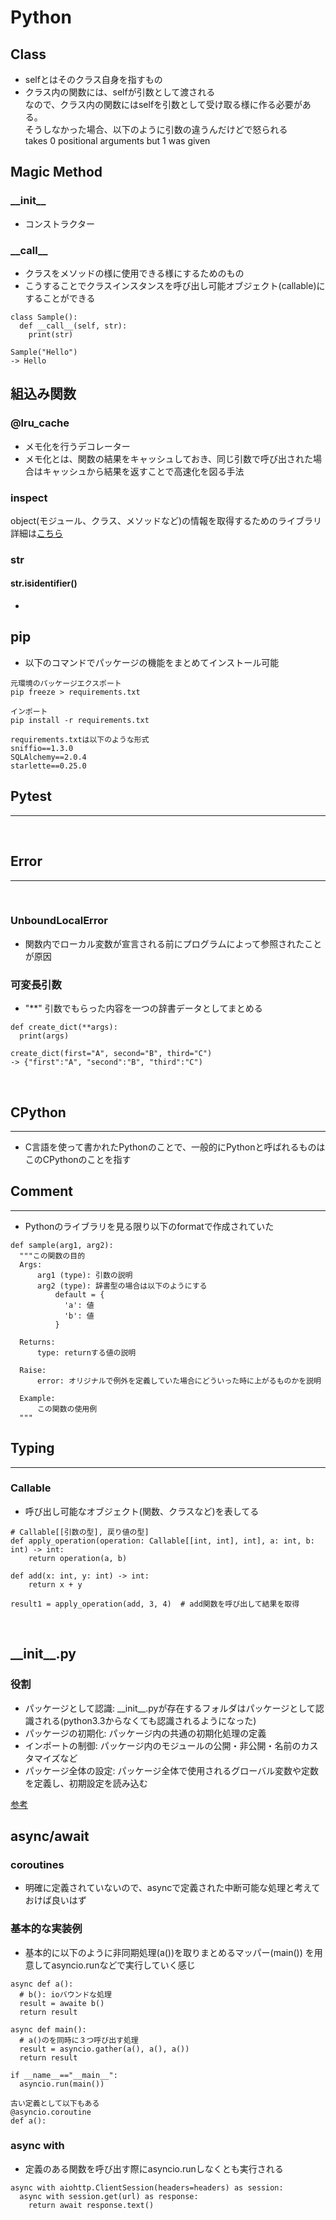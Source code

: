 # Python

## Class
- selfとはそのクラス自身を指すもの
- クラス内の関数には、selfが引数として渡される</br>
  なので、クラス内の関数にはselfを引数として受け取る様に作る必要がある。</br>
  そうしなかった場合、以下のように引数の違うんだけどで怒られる</br>
  takes 0 positional arguments but 1 was given

## Magic Method
### **\_\_init__**
- コンストラクター

### **\_\_call__**
- クラスをメソッドの様に使用できる様にするためのもの
- こうすることでクラスインスタンスを呼び出し可能オブジェクト(callable)にすることができる
```
class Sample():
  def __call__(self, str):
    print(str)

Sample("Hello")
-> Hello
```
## 組込み関数
### @lru_cache
- メモ化を行うデコレーター
- メモ化とは、関数の結果をキャッシュしておき、同じ引数で呼び出された場合はキャッシュから結果を返すことで高速化を図る手法

### inspect
object(モジュール、クラス、メソッドなど)の情報を取得するためのライブラリ</br>
詳細は[こちら](https://docs.python.org/ja/3/library/inspect.html)

### str
#### str.isidentifier()
- 

## pip
- 以下のコマンドでパッケージの機能をまとめてインストール可能
```
元環境のパッケージエクスポート
pip freeze > requirements.txt

インポート
pip install -r requirements.txt

requirements.txtは以下のような形式
sniffio==1.3.0
SQLAlchemy==2.0.4
starlette==0.25.0
```

## Pytest
---

</br>

## Error
---

</br>

### UnboundLocalError
- 関数内でローカル変数が宣言される前にプログラムによって参照されたことが原因

### 可変長引数
- "**" 引数でもらった内容を一つの辞書データとしてまとめる
```
def create_dict(**args):
  print(args)

create_dict(first="A", second="B", third="C")
-> {"first":"A", "second":"B", "third":"C")
```

</br>

## CPython
---
- C言語を使って書かれたPythonのことで、一般的にPythonと呼ばれるものはこのCPythonのことを指す

## Comment
---
- Pythonのライブラリを見る限り以下のformatで作成されていた
```
def sample(arg1, arg2):
  """この関数の目的
  Args:
      arg1 (type): 引数の説明
      arg2 (type): 辞書型の場合は以下のようにする
          default = {
            'a': 値
            'b': 値
          }

  Returns:
      type: returnする値の説明

  Raise:
      error: オリジナルで例外を定義していた場合にどういった時に上がるものかを説明
  
  Example:
      この関数の使用例
  """ 
```


## Typing
---
### **Callable**
- 呼び出し可能なオブジェクト(関数、クラスなど)を表してる
```
# Callable[[引数の型], 戻り値の型]
def apply_operation(operation: Callable[[int, int], int], a: int, b: int) -> int:
    return operation(a, b)

def add(x: int, y: int) -> int:
    return x + y

result1 = apply_operation(add, 3, 4)  # add関数を呼び出して結果を取得
```
</br>

## \_\_init__.py

### 役割
- パッケージとして認識: \_\_init__.pyが存在するフォルダはパッケージとして認識される(python3.3からなくても認識されるようになった)
- パッケージの初期化: パッケージ内の共通の初期化処理の定義
- インポートの制御: パッケージ内のモジュールの公開・非公開・名前のカスタマイズなど
- パッケージ全体の設定: パッケージ全体で使用されるグローバル変数や定数を定義し、初期設定を読み込む

[参考](https://ya6mablog.com/how-to-use-init-py/)


## async/await

### coroutines
- 明確に定義されていないので、asyncで定義された中断可能な処理と考えておけば良いはず

### 基本的な実装例
- 基本的に以下のように非同期処理(a())を取りまとめるマッパー(main())
  を用意してasyncio.runなどで実行していく感じ
```
async def a():
  # b(): ioバウンドな処理
  result = awaite b()
  return result

async def main():
  # a()のを同時に３つ呼び出す処理 
  result = asyncio.gather(a(), a(), a())
  return result
  
if __name__=="__main__":
  asyncio.run(main())
```

```
古い定義として以下もある
@asyncio.coroutine
def a():
```

### async with
- 定義のある関数を呼び出す際にasyncio.runしなくとも実行される
```
async with aiohttp.ClientSession(headers=headers) as session:
  async with session.get(url) as response:
    return await response.text()
```

